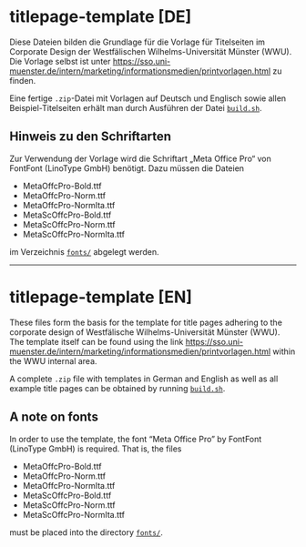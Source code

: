 # titlepage-template [DE]
Diese Dateien bilden die Grundlage für die Vorlage für Titelseiten im
Corporate Design der Westfälischen Wilhelms-Universität Münster (WWU). Die Vorlage
selbst ist unter
https://sso.uni-muenster.de/intern/marketing/informationsmedien/printvorlagen.html
zu finden.

Eine fertige `.zip`-Datei mit Vorlagen auf Deutsch und Englisch sowie allen
Beispiel-Titelseiten erhält man durch Ausführen der Datei [`build.sh`](build.sh).

## Hinweis zu den Schriftarten
Zur Verwendung der Vorlage wird die Schriftart „Meta Office Pro“ von FontFont
(LinoType GmbH) benötigt. Dazu müssen die Dateien
- MetaOffcPro-Bold.ttf
- MetaOffcPro-Norm.ttf
- MetaOffcPro-NormIta.ttf
- MetaScOffcPro-Bold.ttf
- MetaScOffcPro-Norm.ttf
- MetaScOffcPro-NormIta.ttf

im Verzeichnis [`fonts/`](tex/fonts/) abgelegt werden.

---

# titlepage-template [EN]
These files form the basis for the template for title pages adhering to the
corporate design of Westfälische Wilhelms-Universität Münster (WWU). The template
itself can be found using the link
https://sso.uni-muenster.de/intern/marketing/informationsmedien/printvorlagen.html
within the WWU internal area.

A complete `.zip` file with templates in German and English as well as all
example title pages can be obtained by running [`build.sh`](build.sh).

## A note on fonts
In order to use the template, the font “Meta Office Pro” by FontFont (LinoType GmbH)
is required. That is, the files
- MetaOffcPro-Bold.ttf
- MetaOffcPro-Norm.ttf
- MetaOffcPro-NormIta.ttf
- MetaScOffcPro-Bold.ttf
- MetaScOffcPro-Norm.ttf
- MetaScOffcPro-NormIta.ttf

must be placed into the directory [`fonts/`](tex/fonts/).

